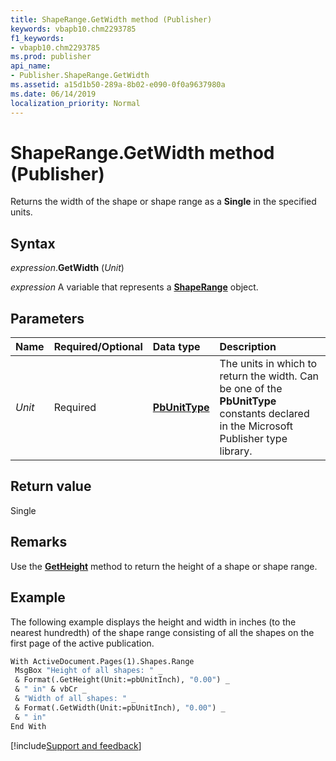 ```yaml
---
title: ShapeRange.GetWidth method (Publisher)
keywords: vbapb10.chm2293785
f1_keywords:
- vbapb10.chm2293785
ms.prod: publisher
api_name:
- Publisher.ShapeRange.GetWidth
ms.assetid: a15d1b50-289a-8b02-e090-0f0a9637980a
ms.date: 06/14/2019
localization_priority: Normal
---
```



# ShapeRange.GetWidth method (Publisher)

Returns the width of the shape or shape range as a **Single** in the specified units. 


## Syntax

_expression_.**GetWidth** (_Unit_)

_expression_ A variable that represents a **[ShapeRange](Publisher.ShapeRange.md)** object.


## Parameters

|Name|Required/Optional|Data type|Description|
|:-----|:-----|:-----|:-----|
|_Unit_|Required| **[PbUnitType](Publisher.PbUnitType.md)** |The units in which to return the width. Can be one of the **PbUnitType** constants declared in the Microsoft Publisher type library.|

## Return value

Single


## Remarks

Use the **[GetHeight](Publisher.ShapeRange.GetHeight.md)** method to return the height of a shape or shape range.


## Example

The following example displays the height and width in inches (to the nearest hundredth) of the shape range consisting of all the shapes on the first page of the active publication.

```vb
With ActiveDocument.Pages(1).Shapes.Range 
 MsgBox "Height of all shapes: " _ 
 & Format(.GetHeight(Unit:=pbUnitInch), "0.00") _ 
 & " in" & vbCr _ 
 & "Width of all shapes: " _ 
 & Format(.GetWidth(Unit:=pbUnitInch), "0.00") _ 
 & " in" 
End With
```

[!include[Support and feedback](~/includes/feedback-boilerplate.md)]